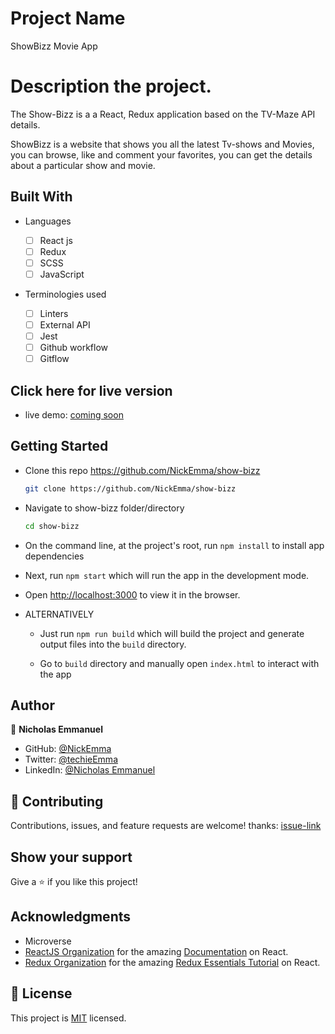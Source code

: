 # Project Name

ShowBizz Movie App

# Description the project.

The Show-Bizz is a a React, Redux application based on the TV-Maze API details.

ShowBizz is a website that shows you all the latest Tv-shows and Movies, you can browse, like and comment your favorites, you can get the details about a particular show and movie.

## Built With

- Languages

  - [ ] React js
  - [ ] Redux
  - [ ] SCSS
  - [ ] JavaScript

- Terminologies used
  - [ ] Linters
  - [ ] External API
  - [ ] Jest
  - [ ] Github workflow
  - [ ] Gitflow

## Click here for live version

- live demo: [coming soon]()

## Getting Started

- Clone this repo <https://github.com/NickEmma/show-bizz>

  ```bash
  git clone https://github.com/NickEmma/show-bizz
  ```

- Navigate to show-bizz folder/directory

  ```bash
  cd show-bizz
  ```

- On the command line, at the project's root, run `npm install` to install app dependencies

- Next, run `npm start` which will run the app in the development mode.

- Open [http://localhost:3000](http://localhost:3000) to view it in the browser.

- ALTERNATIVELY

  - Just run `npm run build` which will build the project and generate output files into the `build` directory.

  - Go to `build` directory and manually open `index.html` to interact with the app

## Author

👤 **Nicholas Emmanuel**

- GitHub: [@NickEmma](https://github.com/NickEmma)
- Twitter: [@techieEmma](https://twitter.com/techieEmma)
- LinkedIn: [@Nicholas Emmanuel](https://www.linkedin.com/in/techieemma/)

## 🤝 Contributing

Contributions, issues, and feature requests are welcome!
thanks: [issue-link](https://github.com/NickEmma/show-bizz/issues)

## Show your support

Give a ⭐️ if you like this project!

## Acknowledgments

- Microverse
- [ReactJS Organization](https://reactjs.org/) for the amazing [Documentation](https://reactjs.org/docs/getting-started.html) on React.
- [Redux Organization](https://redux.js.org/) for the amazing [Redux Essentials Tutorial](https://redux.js.org/tutorials/essentials/part-1-overview-concepts) on React.

## 📝 License

This project is [MIT](./LICENSE) licensed.
